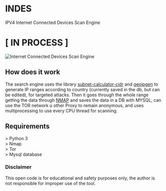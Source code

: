 # INDES
IPV4 Internet Connected Devices Scan Engine

# [ IN PROCESS ]

![Internet Connected Devices Scan Engine](https://i.ibb.co/WBQp8hT/indes.png)

## How does it work
The search engine uses the library [subnet-calculator-cidr](https://github.com/christivn/subnet-calculator-cidr) and [geoipgen](https://github.com/christivn/geoipgen) to generate IP ranges according to country (currently saved in the db, but can be edited), for targeted attacks. Then it goes through the whole range getting the data through [NMAP](https://github.com/nmap/nmap) and saves the data in a DB with MYSQL, can use the TOR network u other Proxy to remain anonymous, and uses multiprocessing to use every CPU thread for scanning.

## Requirements
<p>> Python 3<br>
> Nmap<br>
> Tor<br>
> Mysql database</p>

### Disclaimer
This open code is for educational and safety purposes only, the author is not responsible for improper use of the tool.
